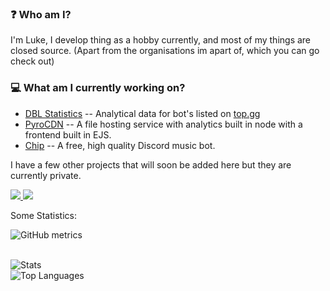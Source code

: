 ### ❓ Who am I?
I'm Luke, I develop thing as a hobby currently, and most of my things are closed source. (Apart from the organisations im apart of, which you can go check out)

### 💻 What am I currently working on?
- [DBL Statistics](https://dblstats.com) -- Analytical data for bot's listed on [top.gg](https://top.gg)
- [PyroCDN](https://github.com/Luke-6723/PyroCDN-web) -- A file hosting service with analytics built in node with a frontend built in EJS.
- [Chip](https://chipbot.xyz) -- A free, high quality Discord music bot.

I have a few other projects that will soon be added here but they are currently private.

<a href="https://github.com/Luke-6723">
  <img src="https://komarev.com/ghpvc/?username=Luke-6723&style=flat-square" />
</a>
<a href="https://github.com/Luke-6723">
  <img src="https://img.shields.io/github/followers/Luke-6723?style=social" />
</a>

Some Statistics:<br>

![GitHub metrics](https://metrics.lecoq.io/Luke-6723?languages=1&followup=1)<br><br>

![Stats](https://github-readme-stats.vercel.app/api?username=Luke-6723&show_icons=true&count_private=true&theme=cobalt)<br>
![Top Languages](https://github-readme-stats.vercel.app/api/top-langs/?username=Luke-6723&layout=compact&theme=cobalt)

